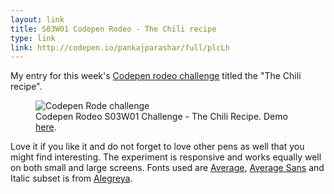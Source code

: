 ```yaml
---
layout: link
title: S03W01 Codepen Rodeo - The Chili recipe
type: link
link: http://codepen.io/pankajparashar/full/plcLh
---
```


My entry for this week's [Codepen rodeo challenge](http://blog.codepen.io/rodeo/season-three/) titled the "The Chili recipe".

<figure>
    <img src="http://res.cloudinary.com/dw9fem4ki/image/upload/v1394273533/codepen-rodeo-s03w01_bogrzy.png" alt="Codepen Rode challenge">
    <figcaption>Codepen Rodeo S03W01 Challenge - The Chili Recipe. Demo <a href="http://codepen.io/pankajparashar/full/plcLh">here</a>.</figcaption>
</figure>

Love it if you like it and do not forget to love other pens as well that you might find interesting. The experiment is responsive and works equally well on both small and large screens. Fonts used are [Average](http://www.google.com/fonts/specimen/Average), [Average Sans](http://www.google.com/fonts/specimen/Average+Sans) and Italic subset is from [Alegreya](http://www.google.com/fonts/specimen/Alegreya).
